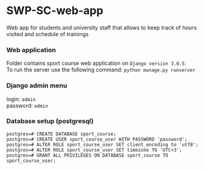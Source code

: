 # SWP-SC-web-app
Web app for students and university staff that allows to keep track of hours visited and schedule of trainings

### Web application
Folder contains sport course web application on `Django version 3.0.5`.\
To run the server use the following command: `python manage.py runserver`

### Django admin menu
login: `admin` \
password: `admin`

### Database setup (postgresql)
```
postgres=# CREATE DATABASE sport_course;
postgres=# CREATE USER sport_course_user WITH PASSWORD 'password';
postgres=# ALTER ROLE sport_course_user SET client_encoding to 'utf8';
postgres=# ALTER ROLE sport_course_user SET timezone TO 'UTC+3';
postgres=# GRANT ALL PRIVILEGES ON DATABASE sport_course TO sport_course_user;
```